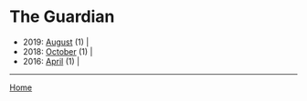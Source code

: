# The Guardian

  * 2019: 
      [August](./the-guardian-2019-08.md) (1) | 
  * 2018: 
      [October](./the-guardian-2018-10.md) (1) | 
  * 2016: 
      [April](./the-guardian-2016-04.md) (1) | 

----

[Home](../)
